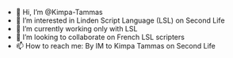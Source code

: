 - 👋 Hi, I’m @Kimpa-Tammas
- 👀 I’m interested in Linden Script Language (LSL) on Second Life
- 🌱 I’m currently working only with LSL
- 💞️ I’m looking to collaborate on French LSL scripters
- 📫 How to reach me: By IM to Kimpa Tammas on Second Life

<!---
Kimpa-Tammas/Kimpa-Tammas is a ✨ special ✨ repository because its `README.md` (this file) appears on your GitHub profile.
You can click the Preview link to take a look at your changes.
--->
